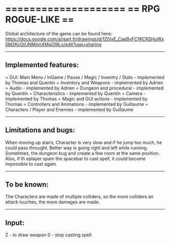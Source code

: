====================
== RPG ROGUE-LIKE ==
====================

Global architecture of the game can be found here: https://docs.google.com/a/isart.fr/drawings/d/1Z0IxE_CaeBvFC1KCRSHuWx0M2KcGtUNMjjmXMpOl9Lo/edit?usp=sharing

---------------------
Implemented features:
---------------------
= GUI: Main Menu / InGame / Pause / Magic / Inventry / Stats - implemented by Thomas and Quentin
= Inventory and Weapons - implemented by Adrien
= Audio - implemented by Adrien
= Dungeon and procedural - implemented by Quentin
= Characteristics - implemented by Quentin
= Camera - implemented by Thomas
= Magic and GUI actions - implemented by Thomas
= Controllers and Animations - implemented by Guillaume
= Characters / Player and Enemies - implemented by Guillaume

---------------------
Limitations and bugs:
---------------------
When moving up stairs, Character is very slow and if he jump too much, he could pass throught. 
Better way is going right and left while running.
Sometimes, the dungeon bug and create a few room at the same position.
Also, if th eplayer spam the spacebar to cast spell, it could become impossible to cast again.

------------
To be known:
------------
The Characters are made of multiple colliders, so the more colliders an attack touches, the more damages are made.

------
Input:
------

Z - to draw weapon
0 - stop casting spell